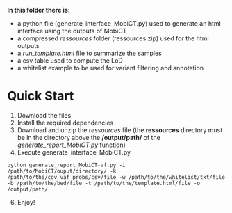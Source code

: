 **In this folder there is:**
- a python file (generate_interface_MobiCT.py) used to generate an html interface using the outputs of MobiCT
- a compressed *ressources* folder (ressources.zip) used for the html outputs
- a *run_template.html* file to summarize the samples
- a csv table used to compute the LoD
- a whitelist example to be used for variant filtering and annotation

# Quick Start

1. Download the files
2. Install the required dependencies
3. Download and unzip the *ressources* file (the **ressources** directory must be in the directory above the **/output/path/** of the *generate_report_MobiCT.py* function)
4. Execute generate_interface_MobiCT.py
```
python generate_report_MobiCT-vf.py -i /path/to/MobiCT/ouput/directory/ -k /path/to/the/cov_vaf_probs/csv/file -w /path/to/the/whitelist/txt/file -b /path/to/the/bed/file -t /path/to/the/template.html/file -o /output/path/
```
6. Enjoy!
